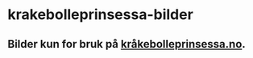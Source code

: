 # krakebolleprinsessa-bilder

## Bilder kun for bruk på [kråkebolleprinsessa.no](https://krakebolleprinsessa.no).
